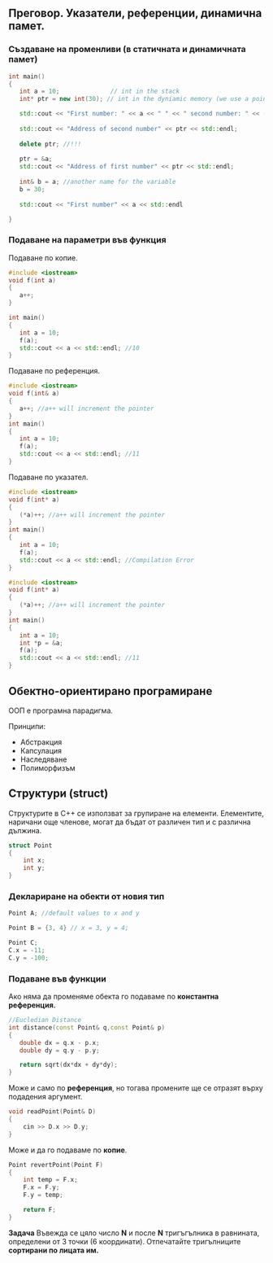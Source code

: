 ## Преговор. Указатели, референции, динамична памет.

### Създаване на променливи (в статичната и динамичната памет)

```c++
int main()
{ 
   int a = 10;			    // int in the stack
   int* ptr = new int(30); // int in the dyniamic memory (we use a pointer on the stack to point to the int)

   std::cout << "First number: " << a << " " << " second number: " << (*ptr) << std::endl;
   
   std::cout << "Address of second number" << ptr << std::endl;
   
   delete ptr; //!!! 
   
   ptr = &a;
   std::cout << "Address of first number" << ptr << std::endl;
   
   int& b = a; //another name for the variable
   b = 30;
   
   std::cout << "First number" << a << std::endl 

}
```

### Подаване на параметри във функция

Подаване по копие.
```c++
#include <iostream>
void f(int a)
{
   a++;
}

int main()
{
   int a = 10;
   f(a);
   std::cout << a << std::endl; //10
}
```

Подаване по референция.
```c++
#include <iostream>
void f(int& a)
{
   a++; //a++ will increment the pointer
}
int main()
{
   int a = 10;
   f(a);
   std::cout << a << std::endl; //11
}
```

Подаване по указател.
```c++
#include <iostream>
void f(int* a)
{
   (*a)++; //a++ will increment the pointer
}
int main()
{
   int a = 10;
   f(a);
   std::cout << a << std::endl; //Compilation Error
}
```

```c++
#include <iostream>
void f(int* a)
{
   (*a)++; //a++ will increment the pointer
}
int main()
{
   int a = 10;
   int *p = &a;
   f(a);
   std::cout << a << std::endl; //11
}
```

## Обектно-ориентирано програмиране

OОП е програмна парадигма.

Принципи:
- Абстракция
- Капсулация
- Наследяване
- Полиморфизъм

##  Структури (struct)
Структурите в C++ се използват за групиране на елементи.
Елементите, наричани още членове, могат да бъдат от различен тип и с различна дължина.

```c++
struct Point
{
	int x;
	int y;
}
```
 
###  Деклариране на обекти от новия тип
 ```c++
Point A; //default values to x and y

Point B = {3, 4} // x = 3, y = 4;

Point C;
C.x = -11;
C.y = -100;
```
	
###  Подаване във функции
Ако няма да променяме обекта го подаваме по **константна референция.**
 ```c++
//Eucledian Distance
int distance(const Point& q,const Point& p)
{
   	double dx = q.x - p.x;
	double dy = q.y - p.y;

	return sqrt(dx*dx + dy*dy);
}

```
Може и само по **референция**, но тогава промените ще се отразят върху подадения аргумент.
   
```c++
void readPoint(Point& D)
{
    cin >> D.x >> D.y;
}
```

Може и да го подаваме по **копие**.
```c++
Point revertPoint(Point F)
{
    int temp = F.x;
    F.x = F.y;
    F.y = temp;

    return F;
}
```

**Задача** Въвежда се цяло число **N**  и после **N** тригъгълника в равнината, определени от 3 точки (6 координати).
Отпечатайте тригълниците **сортирани по лицата им.**